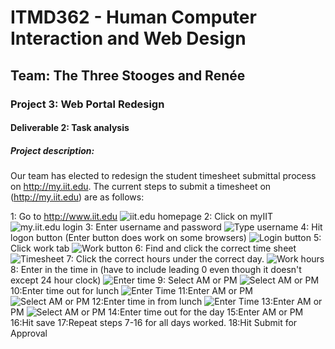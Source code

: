 # ITMD362 - Human Computer Interaction and Web Design
## Team: The Three Stooges and Renée
### Project 3: Web Portal Redesign
#### Deliverable 2: Task analysis
##### Project description:
Our team has elected to redesign the student timesheet submittal process on http://my.iit.edu.  The current steps to submit a timesheet on (http://my.iit.edu) are as follows:

1: Go to http://www.iit.edu
![](https://raw.githubusercontent.com/The-Three-Stooges-and-Renee/William-Tell/master/AssignmentFiles/PhotosForSteps/1.JPG "iit.edu homepage")
2: Click on myIIT
![](https://raw.githubusercontent.com/The-Three-Stooges-and-Renee/William-Tell/master/AssignmentFiles/PhotosForSteps/2.JPG "my.iit.edu login")
3: Enter username and password
![](https://raw.githubusercontent.com/The-Three-Stooges-and-Renee/William-Tell/master/AssignmentFiles/PhotosForSteps/3.JPG "Type username")
4: Hit logon button (Enter button does work on some browsers)
![](https://raw.githubusercontent.com/The-Three-Stooges-and-Renee/William-Tell/master/AssignmentFiles/PhotosForSteps/4.JPG "Login button")
5: Click work tab
![](https://raw.githubusercontent.com/The-Three-Stooges-and-Renee/William-Tell/master/AssignmentFiles/PhotosForSteps/5.JPG "Work button")
6: Find and click the correct time sheet
![](https://raw.githubusercontent.com/The-Three-Stooges-and-Renee/William-Tell/master/AssignmentFiles/PhotosForSteps/6.JPG "Timesheet")
7: Click the correct hours under the correct day.
![](https://raw.githubusercontent.com/The-Three-Stooges-and-Renee/William-Tell/master/AssignmentFiles/PhotosForSteps/7.JPG "Work hours")
8: Enter in the time in (have to include leading 0 even though it doesn't except 24 hour clock)
![](https://raw.githubusercontent.com/The-Three-Stooges-and-Renee/William-Tell/master/AssignmentFiles/PhotosForSteps/8.JPG "Enter time")
9: Select AM or PM
![](https://raw.githubusercontent.com/The-Three-Stooges-and-Renee/William-Tell/master/AssignmentFiles/PhotosForSteps/9.JPG "Select AM or PM")
10:Enter time out for lunch
![](https://raw.githubusercontent.com/The-Three-Stooges-and-Renee/William-Tell/master/AssignmentFiles/PhotosForSteps/10.JPG "Enter Time")
11:Enter AM or PM
![](https://raw.githubusercontent.com/The-Three-Stooges-and-Renee/William-Tell/master/AssignmentFiles/PhotosForSteps/11.JPG "Select AM or PM")
12:Enter time in from lunch
![](https://raw.githubusercontent.com/The-Three-Stooges-and-Renee/William-Tell/master/AssignmentFiles/PhotosForSteps/12.JPG "Enter Time")
13:Enter AM or PM
![](https://raw.githubusercontent.com/The-Three-Stooges-and-Renee/William-Tell/master/AssignmentFiles/PhotosForSteps/13.JPG "Select AM or PM")
14:Enter time out for the day
15:Enter AM or PM
16:Hit save
17:Repeat steps 7-16 for all days worked.
18:Hit Submit for Approval